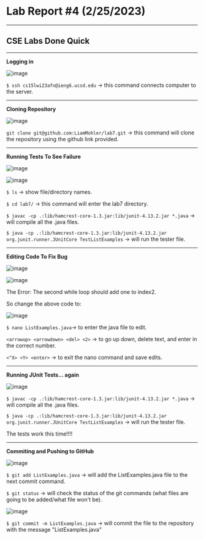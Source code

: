 # Lab Report #4 (2/25/2023)
---
## CSE Labs Done Quick

---

**Logging in** 

![image](https://user-images.githubusercontent.com/81714985/221390182-a1c73b6d-4821-4482-9e4e-14a50ff77418.png)

`$ ssh cs15lwi23afn@ieng6.ucsd.edu` -> this command connects computer to the server.

---

**Cloning Repository** 

![image](https://user-images.githubusercontent.com/81714985/221390309-ffa05fb4-5c8f-4bba-b78b-4a5ee7b562aa.png)

`git clone git@github.com:LiamMohler/lab7.git` -> this command will clone the repository using the github link provided.

---

**Running Tests To See Failure** 

![image](https://user-images.githubusercontent.com/81714985/221391470-1641b4d1-0eb7-45b4-938a-2eeb5eea2c9f.png)

![image](https://user-images.githubusercontent.com/81714985/221391050-6cc893d8-ba88-4f82-8b2f-1d035f72ebae.png)


`$ ls` -> show file/directory names.

`$ cd lab7/` -> this command will enter the lab7 directory.

`$ javac -cp .:lib/hamcrest-core-1.3.jar:lib/junit-4.13.2.jar *.java` -> will compile all the .java files.

`$ java -cp .:lib/hamcrest-core-1.3.jar:lib/junit-4.13.2.jar org.junit.runner.JUnitCore TestListExamples` -> will run the tester file.


---

**Editing Code To Fix Bug** 

![image](https://user-images.githubusercontent.com/81714985/221391098-da93dbd0-9830-407a-a04e-62359cbbf7f2.png)

![image](https://user-images.githubusercontent.com/81714985/221390863-374cc042-59c2-45bd-9fde-5788b0e8e339.png)

The Error: The second while loop should add one to index2.

So change the above code to:

![image](https://user-images.githubusercontent.com/81714985/221390899-af9d10f7-0b84-4dd0-9537-905f16c548ab.png)

`$ nano ListExamples.java`-> to enter the java file to edit.

`<arrowup> <arrowdown> <del> <2>` -> to go up down, delete text, and enter in the correct number.

`<^X> <Y> <enter>` -> to exit the nano command and save edits.

---

**Running JUnit Tests... again** 

![image](https://user-images.githubusercontent.com/81714985/221391148-8162a910-cba7-46e2-9c23-ebf478ff60ee.png)

`$ javac -cp .:lib/hamcrest-core-1.3.jar:lib/junit-4.13.2.jar *.java` -> will compile all the .java files.

`$ java -cp .:lib/hamcrest-core-1.3.jar:lib/junit-4.13.2.jar org.junit.runner.JUnitCore TestListExamples` -> will run the tester file.

The tests work this time!!!!

---

**Commiting and Pushing to GitHub** 

![image](https://user-images.githubusercontent.com/81714985/221391327-9f3d6006-d31d-4a17-84f7-8d9f1bb1bdac.png)

`$ git add ListExamples.java` -> will add the ListExamples.java file to the next commit command.

`$ git status` -> will check the status of the git commands (what files are going to be added/what file won't be).

![image](https://user-images.githubusercontent.com/81714985/221391391-7ad5479e-4e90-4dcf-8363-03bc5604694e.png)

`$ git commit -m ListExamples.java` -> will commit the file to the repository with the message "ListExamples.java"
